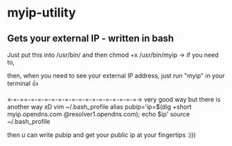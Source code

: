 # myip-utility
Gets your external IP - written in bash
--
Just put this into  /usr/bin/ and then chmod +x /usr/bin/myip   -> if you need to,

then, when you need to see your external IP address, just run "myip" in your terminal 👍



<-=-==-=-=-=-=-=-=-=-=-=-=-=-=-=-=-=-=->
very good way but there is another way xD 
vim ~/.bash_profile
alias pubip='ip=$(dig +short myip.opendns.com @resolver1.opendns.com); echo $ip'
source ~/.bash_profile

then u can write pubip and get your public ip at your fingertips :)))
